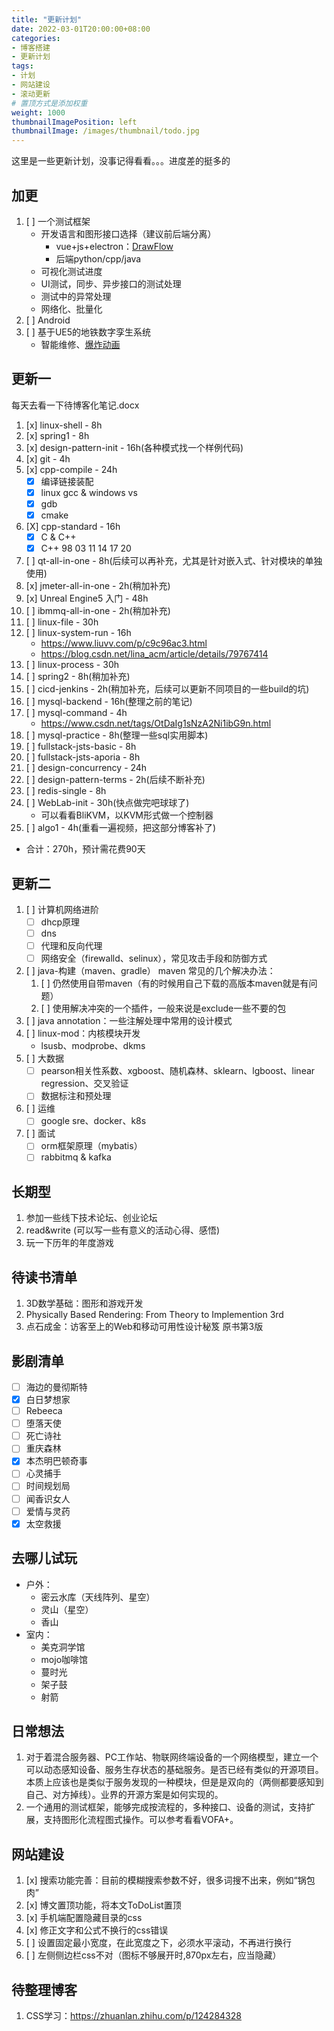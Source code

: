 ```yaml
---
title: "更新计划"
date: 2022-03-01T20:00:00+08:00
categories:
- 博客搭建
- 更新计划
tags:
- 计划
- 网站建设
- 滚动更新
# 置顶方式是添加权重
weight: 1000
thumbnailImagePosition: left
thumbnailImage: /images/thumbnail/todo.jpg
---
```

这里是一些更新计划，没事记得看看。。。进度差的挺多的
<!--more-->
## 加更
1. [ ] 一个测试框架
    - 开发语言和图形接口选择（建议前后端分离）
        - vue+js+electron：[DrawFlow](https://github.com/jerosoler/Drawflow)
        - 后端python/cpp/java
    - 可视化测试进度
    - UI测试，同步、异步接口的测试处理
    - 测试中的异常处理
    - 网络化、批量化
1. [ ] Android
1. [ ] 基于UE5的地铁数字孪生系统
    - 智能维修、[爆炸动画](https://docs.unrealengine.com/5.1/zh-CN/setting-up-xr-explode-animations-in-unreal-engine/)

## 更新一
每天去看一下待博客化笔记.docx
1. [x] linux-shell - 8h
1. [x] spring1 - 8h
1. [x] design-pattern-init - 16h(各种模式找一个样例代码)
1. [x] git - 4h
1. [x] cpp-compile - 24h
    - [x] 编译链接装配
    - [x] linux gcc & windows vs
    - [x] gdb
    - [x] cmake
1. [X] cpp-standard - 16h
    - [X] C & C++
    - [X] C++ 98 03 11 14 17 20
1. [ ] qt-all-in-one - 8h(后续可以再补充，尤其是针对嵌入式、针对模块的单独使用)
1. [x] jmeter-all-in-one - 2h(稍加补充)
1. [x] Unreal Engine5 入门 - 48h
1. [ ] ibmmq-all-in-one - 2h(稍加补充)
1. [ ] linux-file - 30h
1. [ ] linux-system-run - 16h 
    - https://www.liuvv.com/p/c9c96ac3.html
    - https://blog.csdn.net/lina_acm/article/details/79767414
1. [ ] linux-process - 30h
1. [ ] spring2 - 8h(稍加补充)
1. [ ] cicd-jenkins - 2h(稍加补充，后续可以更新不同项目的一些build的坑)
1. [ ] mysql-backend - 16h(整理之前的笔记)
1. [ ] mysql-command - 4h
    - https://www.csdn.net/tags/OtDaIg1sNzA2Ni1ibG9n.html
1. [ ] mysql-practice - 8h(整理一些sql实用脚本)
1. [ ] fullstack-jsts-basic - 8h
1. [ ] fullstack-jsts-aporia - 8h
1. [ ] design-concurrency - 24h
1. [ ] design-pattern-terms - 2h(后续不断补充)
1. [ ] redis-single - 8h
1. [ ] WebLab-init - 30h(快点做完吧球球了)
    - 可以看看BliKVM，以KVM形式做一个控制器
1. [ ] algo1 - 4h(重看一遍视频，把这部分博客补了)
- 合计：270h，预计需花费90天
## 更新二
1. [ ] 计算机网络进阶
    - [ ] dhcp原理
    - [ ] dns
    - [ ] 代理和反向代理
    - [ ] 网络安全（firewalld、selinux），常见攻击手段和防御方式
1. [ ] java-构建（maven、gradle）
    maven 常见的几个解决办法：
    1. [ ] 仍然使用自带maven（有的时候用自己下载的高版本maven就是有问题）
    1. [ ] 使用解决冲突的一个插件，一般来说是exclude一些不要的包
1. [ ] java annotation：一些注解处理中常用的设计模式
1. [ ] linux-mod：内核模块开发
    - lsusb、modprobe、dkms
1. [ ] 大数据
    - [ ] pearson相关性系数、xgboost、随机森林、sklearn、lgboost、linear regression、交叉验证
    - [ ] 数据标注和预处理
1. [ ] 运维
    - [ ] google sre、docker、k8s
1. [ ] 面试
    - [ ] orm框架原理（mybatis）
    - [ ] rabbitmq & kafka

## 长期型
1. 参加一些线下技术论坛、创业论坛
1. read&write (可以写一些有意义的活动心得、感悟)
1. 玩一下历年的年度游戏

## 待读书清单
1. 3D数学基础：图形和游戏开发
1. Physically Based Rendering: From Theory to Implemention 3rd
1. 点石成金：访客至上的Web和移动可用性设计秘笈 原书第3版

## 影剧清单
- [ ] 海边的曼彻斯特
- [x] 白日梦想家
- [ ] Rebeeca
- [ ] 堕落天使
- [ ] 死亡诗社
- [ ] 重庆森林
- [x] 本杰明巴顿奇事
- [ ] 心灵捕手
- [ ] 时间规划局
- [ ] 闻香识女人
- [ ] 爱情与灵药
- [x] 太空救援

## 去哪儿试玩
- 户外：
    - 密云水库（天线阵列、星空）
    - 灵山（星空）
    - 香山
- 室内：
    - 美克洞学馆
    - mojo咖啡馆
    - 蔓时光
    - 架子鼓
    - 射箭

## 日常想法
1. 对于着混合服务器、PC工作站、物联网终端设备的一个网络模型，建立一个可以动态感知设备、服务生存状态的基础服务。是否已经有类似的开源项目。本质上应该也是类似于服务发现的一种模块，但是是双向的（两侧都要感知到自己、对方掉线）。业界的开源方案是如何实现的。
1. 一个通用的测试框架，能够完成按流程的，多种接口、设备的测试，支持扩展，支持图形化流程图式操作。可以参考看看VOFA+。

## 网站建设
1. [x] 搜索功能完善：目前的模糊搜索参数不好，很多词搜不出来，例如“锅包肉”
1. [x] 博文置顶功能，将本文ToDoList置顶
1. [x] 手机端配置隐藏目录的css
1. [x] 修正文字和公式不换行的css错误
1. [ ] 设置固定最小宽度，在此宽度之下，必须水平滚动，不再进行换行
1. [ ] 左侧侧边栏css不对（图标不够展开时,870px左右，应当隐藏）

## 待整理博客
1. CSS学习：https://zhuanlan.zhihu.com/p/124284328